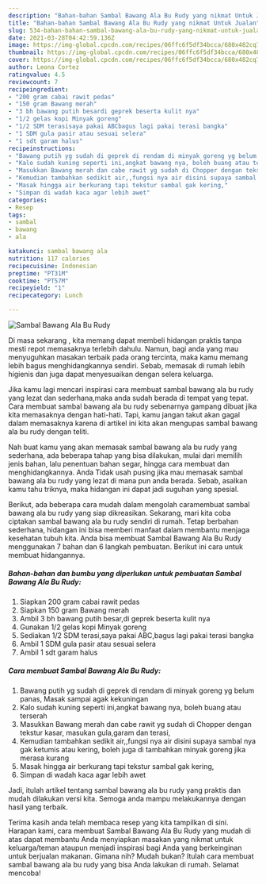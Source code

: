 ```yaml
---
description: "Bahan-bahan Sambal Bawang Ala Bu Rudy yang nikmat Untuk Jualan"
title: "Bahan-bahan Sambal Bawang Ala Bu Rudy yang nikmat Untuk Jualan"
slug: 534-bahan-bahan-sambal-bawang-ala-bu-rudy-yang-nikmat-untuk-jualan
date: 2021-03-28T04:42:59.136Z
image: https://img-global.cpcdn.com/recipes/06ffc6f5df34bcca/680x482cq70/sambal-bawang-ala-bu-rudy-foto-resep-utama.jpg
thumbnail: https://img-global.cpcdn.com/recipes/06ffc6f5df34bcca/680x482cq70/sambal-bawang-ala-bu-rudy-foto-resep-utama.jpg
cover: https://img-global.cpcdn.com/recipes/06ffc6f5df34bcca/680x482cq70/sambal-bawang-ala-bu-rudy-foto-resep-utama.jpg
author: Leona Cortez
ratingvalue: 4.5
reviewcount: 7
recipeingredient:
- "200 gram cabai rawit pedas"
- "150 gram Bawang merah"
- "3 bh bawang putih besardi geprek beserta kulit nya"
- "1/2 gelas kopi Minyak goreng"
- "1/2 SDM terasisaya pakai ABCbagus lagi pakai terasi bangka"
- "1 SDM gula pasir atau sesuai selera"
- "1 sdt garam halus"
recipeinstructions:
- "Bawang putih yg sudah di geprek di rendam di minyak goreng yg belum panas, Masak sampai agak kekuningan"
- "Kalo sudah kuning seperti ini,angkat bawang nya, boleh buang atau terserah"
- "Masukkan Bawang merah dan cabe rawit yg sudah di Chopper dengan tekstur kasar, masukan gula,garam dan terasi,"
- "Kemudian tambahkan sedikit air,,fungsi nya air disini supaya sambal nya gak ketumis atau kering, boleh juga di tambahkan minyak goreng jika merasa kurang"
- "Masak hingga air berkurang tapi tekstur sambal gak kering,"
- "Simpan di wadah kaca agar lebih awet"
categories:
- Resep
tags:
- sambal
- bawang
- ala

katakunci: sambal bawang ala 
nutrition: 117 calories
recipecuisine: Indonesian
preptime: "PT31M"
cooktime: "PT57M"
recipeyield: "1"
recipecategory: Lunch

---
```



![Sambal Bawang Ala Bu Rudy](https://img-global.cpcdn.com/recipes/06ffc6f5df34bcca/680x482cq70/sambal-bawang-ala-bu-rudy-foto-resep-utama.jpg)

Di masa  sekarang , kita memang dapat membeli hidangan praktis tanpa mesti repot memasaknya terlebih dahulu. Namun, bagi anda yang mau menyuguhkan masakan terbaik pada orang tercinta, maka kamu memang lebih bagus menghidangkannya sendiri. Sebab, memasak di rumah lebih higienis dan juga dapat menyesuaikan dengan selera keluarga.

Jika kamu lagi mencari inspirasi cara membuat sambal bawang ala bu rudy yang lezat dan sederhana,maka anda sudah berada di tempat yang tepat. Cara membuat sambal bawang ala bu rudy  sebenarnya gampang dibuat jika kita memasaknya dengan hati-hati. Tapi, kamu jangan takut akan gagal dalam memasaknya 
karena di artikel ini kita akan mengupas sambal bawang ala bu rudy dengan teliti.  



Nah buat kamu yang akan memasak sambal bawang ala bu rudy yang sederhana, ada beberapa tahap yang bisa dilakukan, mulai dari memilih jenis bahan, lalu penentuan bahan segar, hingga cara membuat dan menghidangkannya. Anda Tidak usah pusing jika mau memasak sambal bawang ala bu rudy yang lezat di mana pun anda berada. Sebab, asalkan kamu  tahu triknya, maka hidangan ini dapat jadi suguhan yang spesial.

Berikut, ada beberapa cara mudah dalam mengolah caramembuat sambal bawang ala bu rudy yang siap dikreasikan. Sekarang, mari kita coba ciptakan sambal bawang ala bu rudy sendiri di rumah. Tetap berbahan sederhana, hidangan ini bisa memberi manfaat dalam membantu menjaga kesehatan tubuh kita. Anda bisa membuat Sambal Bawang Ala Bu Rudy menggunakan 7 bahan dan 6 langkah pembuatan. Berikut ini cara untuk membuat hidangannya.

<!--inarticleads1-->

##### Bahan-bahan dan bumbu yang diperlukan untuk pembuatan Sambal Bawang Ala Bu Rudy:

1. Siapkan 200 gram cabai rawit pedas
1. Siapkan 150 gram Bawang merah
1. Ambil 3 bh bawang putih besar,di geprek beserta kulit nya
1. Gunakan 1/2 gelas kopi Minyak goreng
1. Sediakan 1/2 SDM terasi,saya pakai ABC,bagus lagi pakai terasi bangka
1. Ambil 1 SDM gula pasir atau sesuai selera
1. Ambil 1 sdt garam halus




<!--inarticleads2-->

##### Cara membuat Sambal Bawang Ala Bu Rudy:

1. Bawang putih yg sudah di geprek di rendam di minyak goreng yg belum panas, Masak sampai agak kekuningan
1. Kalo sudah kuning seperti ini,angkat bawang nya, boleh buang atau terserah
1. Masukkan Bawang merah dan cabe rawit yg sudah di Chopper dengan tekstur kasar, masukan gula,garam dan terasi,
1. Kemudian tambahkan sedikit air,,fungsi nya air disini supaya sambal nya gak ketumis atau kering, boleh juga di tambahkan minyak goreng jika merasa kurang
1. Masak hingga air berkurang tapi tekstur sambal gak kering,
1. Simpan di wadah kaca agar lebih awet




Jadi, itulah artikel tentang  sambal bawang ala bu rudy  yang praktis dan mudah dilakukan versi kita. Semoga anda mampu melakukannya dengan hasil yang terbaik. 

Terima kasih anda telah membaca resep yang kita tampilkan di sini. Harapan kami, cara membuat  Sambal Bawang Ala Bu Rudy yang mudah di atas dapat membantu Anda menyiapkan masakan yang nikmat untuk keluarga/teman ataupun menjadi inspirasi bagi Anda yang berkeinginan untuk berjualan makanan. Gimana nih? Mudah bukan? Itulah cara membuat sambal bawang ala bu rudy yang bisa Anda lakukan di rumah. Selamat mencoba!

